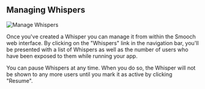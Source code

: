 ## Managing Whispers

![Manage Whispers](images/whisper_manage.png)

Once you've created a Whisper you can manage it from within the Smooch web interface. By clicking on the "Whispers" link in the navigation bar, you'll be presented with a list of Whispers as well as the number of users who have been exposed to them while running your app.

You can pause Whispers at any time. When you do so, the Whisper will not be shown to any more users until you mark it as active by clicking "Resume".
